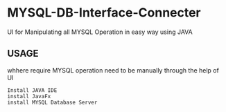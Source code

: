 # MYSQL-DB-Interface-Connecter
UI for Manipulating all MYSQL Operation in easy way using JAVA

## USAGE
whhere require MYSQL operation need to be manually through the help of UI 
```
Install JAVA IDE
install JavaFx
install MYSQL Database Server
```
